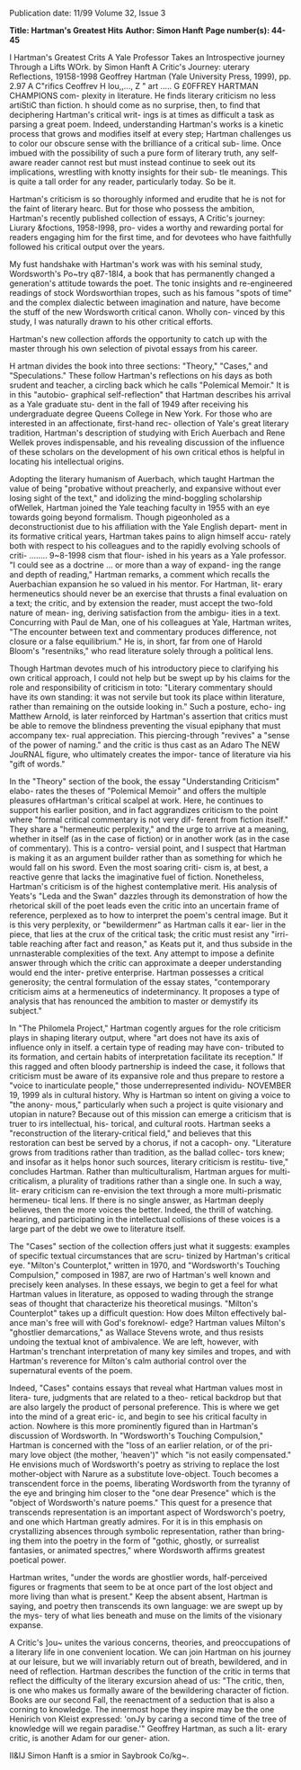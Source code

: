 Publication date: 11/99
Volume 32, Issue 3

**Title: Hartman's Greatest Hits**
**Author: Simon Hanft**
**Page number(s): 44-45**

I 
Hartman's Greatest Crits 
A Yale Professor Takes an Introspective journey Through a Lifts WOrk. 
by Simon Hanft 
A Critic's Journey: uterary Reflections, 19158-1998 
Geoffrey Hartman (Yale University Press, 1999), pp. 2.97 
A C"rifics 
Ceoffrev H 
lou,,..., Z " 
art ..... 
G 
£0FFREY HARTMAN CHAMPIONS com-
plexity in literature. He finds literary 
criticism no less artiStiC than fiction. h 
should come as no surprise, then, to find 
that deciphering Hartman's critical writ-
ings is at times as difficult a task as parsing 
a great poem. Indeed, understanding 
Hartman's works is a kinetic process that 
grows and modifies itself at every step; 
Hartman challenges us to color our obscure 
sense with the brilliance of a critical sub-
lime. Once imbued with the possibility of 
such a pure form of literary truth, any self-
aware reader cannot rest but must instead 
continue to seek out its implications, 
wrestling with knotty insights for their sub-
tle meanings. This is quite a tall order for 
any reader, particularly today. So be it. 

Hartman's criticism is so thoroughly 
informed and erudite that he is not for the 
faint of literary hearc. But for those who 
possess the ambition, Hartman's recently 
published collection of essays, A Critic's 
journey: Liurary &foctions, 1958-I998, pro-
vides a worthy and rewarding portal for 
readers engaging him for the first time, and 
for devotees who have faithfully followed 
his critical output over the years. 

My fust handshake with Hartman's 
work was 
with 
his seminal study, 
Wordsworth's Po~try q87-18I4, a book that 
has permanently changed a generation's 
attitude towards the poet. The tonic 
insights and re-engineered readings of 
stock Wordsworthian tropes, such as his 
famous "spots of time" and the complex 
dialectic between imagination and nature, 
have become the stuff of the new 
Wordsworth critical canon. Wholly con-
vinced by this study, I was naturally drawn 
to his other critical efforts. 

Hartman's 
new 
collection 
affords the opportunity to 
catch up with the master 
through his own selection of 
pivotal essays 
from 
his 
career. 

H artman divides the book into three 
sections: 
"Theory," 
"Cases," 
and 
"Speculations." These follow Hartman's 
reflections on his days as both srudent and 
teacher, a circling back which he calls 
"Polemical Memoir." It is in this "autobio-
graphical self-reflection" that Hartman 
describes his arrival as a Yale graduate stu-
dent in the fall of 1949 after receiving his 
undergraduate 
degree 
Queens 
College in New York. For those who are 
interested in an affectionate, first-hand rec-
ollection of Yale's great literary tradition, 
Hartman's description of studying with 
Erich Auerbach and Rene Wellek proves 
indispensable, and his revealing discussion 
of the influence of these scholars on the 
development of his own critical ethos is 
helpful in locating his intellectual origins. 

Adopting the literary humanism of 
Auerbach, which taught Hartman the value 
of being "probative without preacherly, and 
expansive without ever losing sight of the 
text," and idolizing the mind-boggling 
scholarship ofWellek, Hartman joined the 
Yale teaching faculty in 1955 with an eye 
towards going beyond formalism. Though 
pigeonholed as a deconstructionist due to 
his affiliation with the Yale English depart-
ment in its formative critical years, 
Hartman takes pains to align himself accu-
rately both with respect to his colleagues 
and to the rapidly evolving schools of criti-
........ 9~8-1998 
cism that flour-
ished in his years as 
a Yale professor. "I 
could 
see 
as a 
doctrine ... or 
more 
than a way of expand-
ing the range and depth 
of reading," Hartman remarks, a comment 
which recalls the Auerbachian expansion he 
so valued in his mentor. For Hartman, lit-
erary hermeneutics should never be an 
exercise that thrusts a final evaluation on a 
text; the critic, and by extension the reader, 
must accept the two-fold nature of mean-
ing, deriving satisfaction from the ambigu-
ities in a text. Concurring with Paul de 
Man, one of his colleagues at Yale, 
Hartman writes, "The encounter between 
text and commentary produces difference, 
not closure or a false equilibrium." He is, in 
short, far from one of Harold Bloom's 
"resentniks," who read literature solely 
through a political lens. 

Though Hartman devotes much of his 
introductory piece to clarifying his own 
critical approach, I could not help but be 
swept up by his claims for the role and 
responsibility of criticism in toto: "Literary 
commentary should have its own standing: 
it was not servile but took its place within 
literature, rather than remaining on the 
outside looking in." Such a posture, echo-
ing Matthew Arnold, is later reinforced by 
Hartman's assertion that critics must be 
able to remove the blindness preventing the 
visual epiphany that must accompany tex-
rual appreciation. This piercing-through 
"revives" a "sense of the power of naming." 
and the critic is thus cast as an Adaro 
The NEW JouRNAL 
figure, who ultimately creates the impor-
tance of literature via his "gift of words." 

In the "Theory" section of the book, 
the essay "Understanding Criticism" elabo-
rates the theses of "Polemical Memoir" and 
offers the multiple pleasures ofHartman's 
critical scalpel at work. Here, he continues 
to support his earlier position, and in fact 
aggrandizes criticism to the point where 
"formal critical commentary is not very dif-
ferent from fiction itself." They share a 
"hermeneutic perplexity," and the urge to 
arrive at a meaning, whether in itself (as in 
the case of fiction) or in another work (as in 
the case of commentary). This is a contro-
versial point, and I suspect that Hartman is 
making it as an argument builder rather 
than as something for which he would fall 
on his sword. Even the most soaring criti-
cism is, at best, a reactive genre that lacks 
the 
imaginative 
fuel 
of 
fiction. 
Nonetheless, Hartman's criticism is of the 
highest contemplative merit. His analysis 
of Yeats's "Leda and the Swan" dazzles 
through its demonstration of how the 
rhetorical skill of the poet leads even the 
critic into an uncertain frame of reference, 
perplexed as to how to interpret the poem's 
central image. But it is this very perplexity, 
or "bewildermenr" as Hartman calls it ear-
lier in the piece, that lies at the crux of the 
critical task; the critic must resist any "irri-
table reaching after fact and reason," as 
Keats put it, and thus subside in the 
unrnasterable complexities of the text. Any 
attempt to impose a definite answer 
through which the critic can approximate a 
deeper understanding would end the inter-
pretive enterprise. Hartman possesses a 
critical generosity; the central formulation 
of the essay states, "contemporary criticism 
aims at a hermeneutics of indeterminancy. 
It proposes a type of analysis that has 
renounced the ambition to master or 
demystify its subject." 

In "The Philomela Project," Hartman 
cogently argues for the role criticism plays 
in shaping literary output, where "art does 
not have its axis of influence only in itself. 
a certain type of reading may have con-
tributed to its formation, and certain habits 
of interpretation facilitate its reception." If 
this ragged and often bloody partnership is 
indeed the case, it follows that criticism 
must be aware of its expansive role and thus 
prepare to restore a "voice to inarticulate 
people," those underrepresented individu-
NOVEMBER 19, 1999 
als in cultural history. Why is Hartman so 
intent on giving a voice to "the anony-
mous," particularly when such a project is 
quite visionary and utopian in nature? 
Because out of this mission can emerge a 
criticism that is truer to irs intellectual, his-
torical, and cultural roots. Hartman seeks a 
"reconstruction of the literary-critical 
field," and believes that this restoration can 
best be served by a chorus, if not a cacoph-
ony. "Literature grows from traditions 
rather than tradition, as the ballad collec-
tors knew; and insofar as it helps honor 
such sources, literary criticism is restitu-
tive," concludes Hartman. Rather than 
multiculturalism, Hartman argues for 
multi-criticalism, a plurality of traditions 
rather than a single one. In such a way, lit-
erary criticism can re-envision the text 
through a more multi-prismatic hermeneu-
tical lens. If there is no single answer, as 
Hartman deeply believes, then the more 
voices the better. Indeed, the thrill of 
watching. hearing, and participating in the 
intellectual collisions of these voices is a 
large part of the debt we owe to literature 
itself. 

The "Cases" section of the collection 
offers just what it suggests: examples of 
specific textual circumstances that are scru-
tinized by Hartman's critical eye. "Milton's 
Counterplot," written in 1970, and 
"Wordsworth's Touching Compulsion," 
composed in 1987, are rwo of Hartman's 
well known and precisely keen analyses. In 
these essays, we begin to get a feel for what 
Hartman values in literature, as opposed to 
wading through the strange seas of thought 
that characterize his theoretical musings. 
"Milton's Counterplot" takes up a difficult 
question: How does Milton effectively bal-
ance man's free will with God's foreknowl-
edge? Hartman values Milton's "ghostlier 
demarcations," as Wallace Stevens wrote, 
and thus resists undoing the textual knot of 
ambivalence. We are left, however, with 
Hartman's trenchant interpretation of 
many key similes and tropes, and with 
Hartman's reverence for Milton's calm 
authorial control over the supernatural 
events of the poem. 

Indeed, "Cases" contains essays that 
reveal what Hartman values most in litera-
ture, judgments that are related to a theo-
retical backdrop but that are also largely the 
product of personal preference. This is 
where we get into the mind of a great eric-
ic, and begin to see his critical faculty in 
action. Nowhere is this more prominently 
figured than in Hartman's discussion of 
Wordsworth. In "Wordsworth's Touching 
Compulsion," Hartman is concerned with 
the "loss of an earlier relation, or of the pri-
mary love object (the mother, 'heaven')" 
which "is not easily compensated." He 
envisions much of Wordsworth's poetry as 
striving to replace the lost mother-object 
with Narure as a substitute love-object. 
Touch becomes a transcendent force in the 
poems, liberating Wordsworth from the 
tyranny of the eye and bringing him closer 
to the "one dear Presence" which is the 
"object of Wordsworth's nature poems." 
This quest for a presence that transcends 
representation is an important aspect of 
Wordsworch's poetry, and one which 
Hartman greatly admires. For it is in this 
emphasis on crystallizing absences through 
symbolic representation, rather than bring-
ing them into the poetry in the form of 
"gothic, ghostly, or surrealist fantasies, or 
animated spectres," where Wordsworth 
affirms 
greatest poetical 
power. 

Hartman writes, "under the words are 
ghostlier words, half-perceived figures or 
fragments that seem to be at once part of 
the lost object and more living than what is 
present." Keep the absent absent, Hartman 
is saying, and poetry then transcends its 
own language: we are swept up by the mys-
tery of what lies beneath and muse on the 
limits of the visionary expanse. 

A Critic's ]ou~ unites the various 
concerns, theories, and preoccupations of a 
literary life in one convenient location. We 
can join Hartman on his journey at our 
leisure, but we will invariably return out of 
breath, bewildered, and in need of 
reflection. Hartman describes the function 
of the critic in terms that reflect the 
difficulty of the literary excursion ahead of 
us: "The critic, then, is one who makes us 
formally aware of the bewildering character 
of fiction. Books are our second Fall, the 
reenactment of a seduction that is also a 
corning to knowledge. The innermost hope 
they inspire may be the one Henirich von 
Kleist expressed: 'onJy by caring a second 
time of the tree of knowledge will we regain 
paradise.'" Geoffrey Hartman, as such a lit-
erary critic, is another Adam for our gener-
ation. 

II&IJ 
Simon Hanft is a smior in Saybrook Co/kg~.